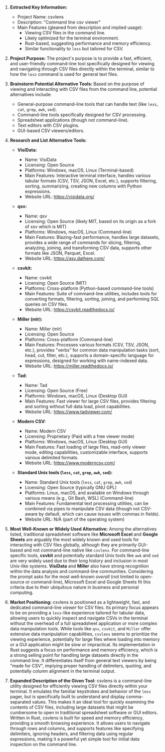 1.  **Extracted Key Information:**
    *   Project Name: csvlens
    *   Description: "Command line csv viewer"
    *   Main Features (gleaned from description and implied usage):
        *   Viewing CSV files in the command line.
        *   Likely optimized for the terminal environment.
        *   Rust-based, suggesting performance and memory efficiency.
        *   Similar functionality to `less` but tailored for CSV.

2.  **Project Purpose:**
    The project's purpose is to provide a fast, efficient, and user-friendly command-line tool specifically designed for viewing and navigating through CSV files directly within the terminal, similar to how the `less` command is used for general text files.

3.  **Brainstorm Potential Alternative Tools:**
    Based on the purpose of viewing and interacting with CSV files from the command line, potential alternatives include:
    *   General-purpose command-line tools that can handle text (like `less`, `cat`, `grep`, `awk`, `sed`).
    *   Command-line tools specifically designed for CSV processing.
    *   Spreadsheet applications (though not command-line).
    *   Text editors with CSV plugins.
    *   GUI-based CSV viewers/editors.

4.  **Research and List Alternative Tools:**

    *   **VisiData:**
        *   Name: VisiData
        *   Licensing: Open Source
        *   Platforms: Windows, macOS, Linux (Terminal-based)
        *   Main Features: Interactive terminal interface, handles various tabular formats (CSV, TSV, JSON, Excel, etc.), supports filtering, sorting, summarizing, creating new columns with Python expressions.
        *   Website URL: https://visidata.org/

    *   **qsv:**
        *   Name: qsv
        *   Licensing: Open Source (likely MIT, based on its origin as a fork of xsv which is MIT)
        *   Platforms: Windows, macOS, Linux (Command-line)
        *   Main Features: Blazing-fast performance, handles large datasets, provides a wide range of commands for slicing, filtering, analyzing, joining, and transforming CSV data, supports other formats like JSON, Parquet, Excel.
        *   Website URL: https://qsv.dathere.com/

    *   **csvkit:**
        *   Name: csvkit
        *   Licensing: Open Source (MIT)
        *   Platforms: Cross-platform (Python-based command-line tools)
        *   Main Features: Suite of command-line utilities, includes tools for converting formats, filtering, sorting, joining, and performing SQL queries on CSV files.
        *   Website URL: https://csvkit.readthedocs.io/

    *   **Miller (mlr):**
        *   Name: Miller (mlr)
        *   Licensing: Open Source
        *   Platforms: Cross-platform (Command-line)
        *   Main Features: Processes various formats (CSV, TSV, JSON, etc.), provides "verbs" for common data manipulation tasks (sort, head, cut, filter, etc.), supports a domain-specific language for expressions, designed for working with name-indexed data.
        *   Website URL: https://miller.readthedocs.io/

    *   **Tad:**
        *   Name: Tad
        *   Licensing: Open Source (Free)
        *   Platforms: Windows, macOS, Linux (Desktop GUI)
        *   Main Features: Fast viewer for large CSV files, provides filtering and sorting without full data load, pivot capabilities.
        *   Website URL: https://www.tadviewer.com/

    *   **Modern CSV:**
        *   Name: Modern CSV
        *   Licensing: Proprietary (Paid with a free viewer mode)
        *   Platforms: Windows, macOS, Linux (Desktop GUI)
        *   Main Features: Fast loading of large files, read-only viewer mode, editing capabilities, customizable interface, supports various delimited formats.
        *   Website URL: https://www.moderncsv.com/

    *   **Standard Unix tools (`less`, `cat`, `grep`, `awk`, `sed`):**
        *   Name: Standard Unix tools (`less`, `cat`, `grep`, `awk`, `sed`)
        *   Licensing: Open Source (typically GNU GPL)
        *   Platforms: Linux, macOS, and available on Windows through various means (e.g., Git Bash, WSL) (Command-line)
        *   Main Features: Fundamental text processing utilities, can be combined via pipes to manipulate CSV data (though not CSV-aware by default, which can cause issues with commas in fields).
        *   Website URL: N/A (part of the operating system)

5.  **Most Well-Known or Widely Used Alternative:**
    Among the alternatives listed, traditional spreadsheet software like **Microsoft Excel** and **Google Sheets** are arguably the most widely known and used tools for interacting with CSV files globally, although they are primarily GUI-based and not command-line native like `csvlens`. For command-line specific tools, **csvkit** and potentially standard Unix tools like `awk` and `sed` are very widely used due to their long history and inclusion in most Unix-like systems. **VisiData** and **Miller** also have strong recognition within the data analysis and command-line communities. Considering the prompt asks for the most well-known *overall* (not limited to open-source or command-line), Microsoft Excel and Google Sheets fit this criteria due to their ubiquitous nature in business and personal computing.

6.  **Market Positioning:**
    csvlens is positioned as a lightweight, fast, and dedicated command-line *viewer* for CSV files. Its primary focus appears to be on providing a `less`-like experience tailored for tabular data, allowing users to quickly inspect and navigate CSVs in the terminal without the overhead of a full spreadsheet application or more complex data manipulation tools. While tools like `qsv`, `csvkit`, and `Miller` offer extensive data manipulation capabilities, `csvlens` seems to prioritize the viewing experience, potentially for large files where loading into memory or a GUI application might be slow or impractical. Its implementation in Rust suggests a focus on performance and memory efficiency, which is a strong selling point for handling large datasets directly in the command line. It differentiates itself from general text viewers by being "made for CSV", implying proper handling of delimiters, quoting, and potentially column alignment in the terminal output.

7.  **Expanded Description of the Given Tool:**
    csvlens is a command-line utility designed for efficiently viewing CSV files directly within your terminal. It emulates the familiar keystrokes and behavior of the `less` pager, but is specifically built to understand and display comma-separated values. This makes it an ideal tool for quickly examining the contents of CSV files, including large datasets that might be cumbersome to open in traditional spreadsheet software or GUI editors. Written in Rust, csvlens is built for speed and memory efficiency, providing a smooth browsing experience. It allows users to navigate through rows and columns, and supports features like specifying delimiters, ignoring headers, and filtering data using regular expressions, making it a powerful yet simple tool for initial data inspection on the command line.
